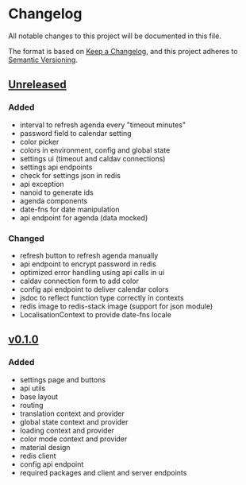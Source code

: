# Changelog
All notable changes to this project will be documented in this file.

The format is based on [Keep a Changelog](https://keepachangelog.com/en/1.0.0/),
and this project adheres to [Semantic Versioning](https://semver.org/spec/v2.0.0.html).

## [Unreleased](https://github.com/bohrsty/agenda-display/compare/v0.1.0...HEAD)
### Added
- interval to refresh agenda every "timeout minutes"
- password field to calendar setting
- color picker
- colors in environment, config and global state
- settings ui (timeout and caldav connections)
- settings api endpoints
- check for settings json in redis
- api exception
- nanoid to generate ids
- agenda components
- date-fns for date manipulation
- api endpoint for agenda (data mocked)

### Changed
- refresh button to refresh agenda manually
- api endpoint to encrypt password in redis
- optimized error handling using api calls in ui
- caldav connection form to add color
- config api endpoint to deliver calendar colors
- jsdoc to reflect function type correctly in contexts
- redis image to redis-stack image (support for json module)
- LocalisationContext to provide date-fns locale

## [v0.1.0](https://github.com/bohrsty/agenda-display/compare/81c0b52...v0.1.0)
### Added
- settings page and buttons
- api utils
- base layout
- routing
- translation context and provider
- global state context and provider
- loading context and provider
- color mode context and provider
- material design
- redis client
- config api endpoint
- required packages and client and server endpoints
